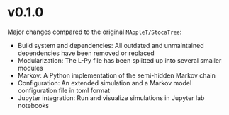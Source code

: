 # v0.1.0

Major changes compared to the original `MAppleT/StocaTree`:

* Build system and dependencies: All outdated and unmaintained dependencies have been removed or replaced
* Modularization: The L-Py file has been splitted up into several smaller modules
* Markov: A Python implementation of the semi-hidden Markov chain
* Configuration: An extended simulation and a Markov model configuration file in toml format
* Jupyter integration: Run and visualize simulations in Jupyter lab notebooks
